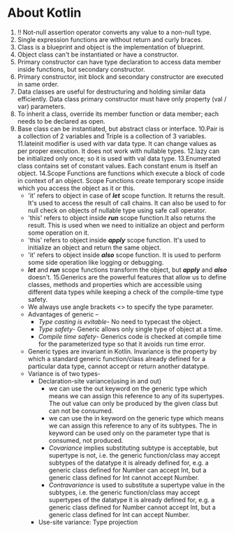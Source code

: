 # About Kotlin

1. !! Not-null assertion operator converts any value to a non-null type.
2. Single expression functions are without return and curly braces.
3. Class is a blueprint and object is the implementation of blueprint.
4. Object class can't be instantiated or have a constructor.
5. Primary constructor can have type declaration to access data member inside functions, but secondary constructor.
6. Primary constructor, init block and secondary constructor are executed in same order.
7. Data classes are useful for destructuring and holding similar data efficiently. Data class primary constructor must have only property (val / var) parameters.
8. To inherit a class, override its member function or data member; each needs to be declared as open. 
9. Base class can be instantiated, but abstract class or interface.
10.Pair is a collection of 2 variables and Triple is a collection of 3 variables.
11.lateinit modifier is used with var data type. It can change values as per proper execution. It does not work with nullable types.
12.lazy can be initialized only once; so it is used with val data type.
13.Enumerated class contains set of constant values. Each constant enum is itself an object.
14.Scope Functions are functions which execute a block of code in context of an object. Scope Functions create temporary scope inside which you access the object as it or this.
   * 'it' refers to object in case of ***let*** scope function. It returns the result. It's used to access the result of call chains. It can also be used to for null check on objects of nullable type using safe call operator.
   * 'this' refers to object inside ***run*** scope function.It also returns the result. This is used when we need to initialize an object and perform some operation on it.
   * 'this' refers to object inside ***apply*** scope function. It's used to initialize an object and return the same object.
   * 'it' refers to object inside ***also*** scope function. It is used to perform some side operation like logging or debugging.
   * ***let*** and ***run*** scope functions transform the object, but ***apply*** and ***also*** doesn't.
15.Generics are the powerful features that allow us to define classes, methods and properties which are accessible using different data types while keeping a check of the compile-time type safety.
   * We always use angle brackets <> to specify the type parameter. 
   * Advantages of generic –
     * *Type casting is evitable*- No need to typecast the object. 
     * *Type safety*- Generic allows only single type of object at a time.
     * *Compile time safety*- Generics code is checked at compile time for the parameterized type so that it avoids run time error. 
   * Generic types are invariant in Kotlin. Invariance is the property by which a standard generic function/class already defined for a particular data type, cannot accept or return another datatype.
   * Variance is of two types-
     * Declaration-site variance(using in and out)
       * we can use the out keyword on the generic type which means we can assign this reference to any of its supertypes. The out value can only be produced by the given class but can not be consumed.
       * we can use the in keyword on the generic type which means we can assign this reference to any of its subtypes. The in keyword can be used only on the parameter type that is consumed, not produced.
       * *Covariance* implies substituting subtype is acceptable, but supertype is not, i.e. the generic function/class may accept subtypes of the datatype it is already defined for, e.g. a generic class defined for Number can accept Int, but a generic class defined for Int cannot accept Number.
       * *Contravariance* is used to substitute a supertype value in the subtypes, i.e. the generic function/class may accept supertypes of the datatype it is already defined for, e.g. a generic class defined for Number cannot accept Int, but a generic class defined for Int can accept Number.  
     * Use-site variance: Type projection 
     
    
   
